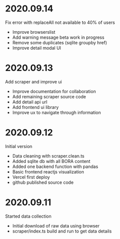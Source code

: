 # 2020.09.14

Fix error with replaceAll not available to 40% of users

- Improve browserslist
- Add warning message beta work in progress
- Remove some duplicates (sqlite groupby href)
- Improve detail modal UI

# 2020.09.13

Add scraper and improve ui

- Improve documentation for collaboration
- Add remaining scraper source code
- Add detail api url
- Add frontend ui library
- Improve ux to navigate through information

# 2020.09.12

Initial version

- Data cleaning with scraper.clean.ts
- Added sqlite db with all BORA content
- Added one backend function with pandas
- Basic frontend reactjs visualization
- Vercel first deploy
- github published source code

# 2020.09.11

Started data collection

- Initial download of raw data using browser
- scraper/index.ts build and run to get data details

